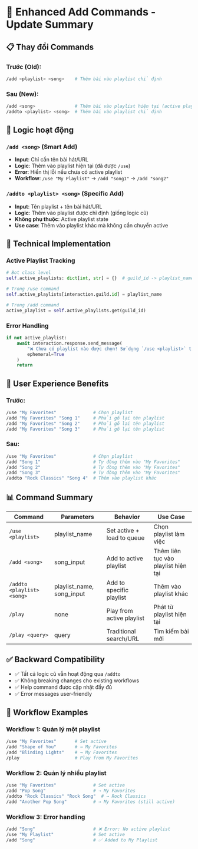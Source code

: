 # 🎵 Enhanced Add Commands - Update Summary

## 📋 Thay đổi Commands

### Trước (Old):

```bash
/add <playlist> <song>    # Thêm bài vào playlist chỉ định
```

### Sau (New):

```bash
/add <song>               # Thêm bài vào playlist hiện tại (active playlist)
/addto <playlist> <song>  # Thêm bài vào playlist chỉ định
```

## 🎯 Logic hoạt động

### `/add <song>` (Smart Add)

-   **Input**: Chỉ cần tên bài hát/URL
-   **Logic**: Thêm vào playlist hiện tại (đã được `/use`)
-   **Error**: Hiển thị lỗi nếu chưa có active playlist
-   **Workflow**: `/use "My Playlist"` → `/add "song1"` → `/add "song2"`

### `/addto <playlist> <song>` (Specific Add)

-   **Input**: Tên playlist + tên bài hát/URL
-   **Logic**: Thêm vào playlist được chỉ định (giống logic cũ)
-   **Không phụ thuộc**: Active playlist state
-   **Use case**: Thêm vào playlist khác mà không cần chuyển active

## 🔧 Technical Implementation

### Active Playlist Tracking

```python
# Bot class level
self.active_playlists: dict[int, str] = {}  # guild_id -> playlist_name

# Trong /use command
self.active_playlists[interaction.guild.id] = playlist_name

# Trong /add command
active_playlist = self.active_playlists.get(guild_id)
```

### Error Handling

```python
if not active_playlist:
    await interaction.response.send_message(
        "❌ Chưa có playlist nào được chọn! Sử dụng `/use <playlist>` trước hoặc sử dụng `/addto <playlist> <song>`",
        ephemeral=True
    )
    return
```

## 🚀 User Experience Benefits

### Trước:

```bash
/use "My Favorites"              # Chọn playlist
/add "My Favorites" "Song 1"     # Phải gõ lại tên playlist
/add "My Favorites" "Song 2"     # Phải gõ lại tên playlist
/add "My Favorites" "Song 3"     # Phải gõ lại tên playlist
```

### Sau:

```bash
/use "My Favorites"              # Chọn playlist
/add "Song 1"                    # Tự động thêm vào "My Favorites"
/add "Song 2"                    # Tự động thêm vào "My Favorites"
/add "Song 3"                    # Tự động thêm vào "My Favorites"
/addto "Rock Classics" "Song 4"  # Thêm vào playlist khác
```

## 📊 Command Summary

| Command                    | Parameters                | Behavior                   | Use Case                            |
| -------------------------- | ------------------------- | -------------------------- | ----------------------------------- |
| `/use <playlist>`          | playlist_name             | Set active + load to queue | Chọn playlist làm việc              |
| `/add <song>`              | song_input                | Add to active playlist     | Thêm liên tục vào playlist hiện tại |
| `/addto <playlist> <song>` | playlist_name, song_input | Add to specific playlist   | Thêm vào playlist khác              |
| `/play`                    | none                      | Play from active playlist  | Phát từ playlist hiện tại           |
| `/play <query>`            | query                     | Traditional search/URL     | Tìm kiếm bài mới                    |

## ✅ Backward Compatibility

-   ✅ Tất cả logic cũ vẫn hoạt động qua `/addto`
-   ✅ Không breaking changes cho existing workflows
-   ✅ Help command được cập nhật đầy đủ
-   ✅ Error messages user-friendly

## 🎵 Workflow Examples

### Workflow 1: Quản lý một playlist

```bash
/use "My Favorites"       # Set active
/add "Shape of You"       # → My Favorites
/add "Blinding Lights"    # → My Favorites
/play                     # Play from My Favorites
```

### Workflow 2: Quản lý nhiều playlist

```bash
/use "My Favorites"              # Set active
/add "Pop Song"                  # → My Favorites
/addto "Rock Classics" "Rock Song"  # → Rock Classics
/add "Another Pop Song"          # → My Favorites (still active)
```

### Workflow 3: Error handling

```bash
/add "Song"                      # ❌ Error: No active playlist
/use "My Playlist"               # Set active
/add "Song"                      # ✅ Added to My Playlist
```
